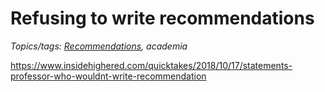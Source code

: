 Refusing to write recommendations
=================================

*Topics/tags: [Recommendations](index-recommendations), academia*

https://www.insidehighered.com/quicktakes/2018/10/17/statements-professor-who-wouldnt-write-recommendation

